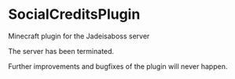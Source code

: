 # SocialCreditsPlugin
Minecraft plugin for the Jadeisaboss server

The server has been terminated.

Further improvements and bugfixes of the plugin will never happen. 
